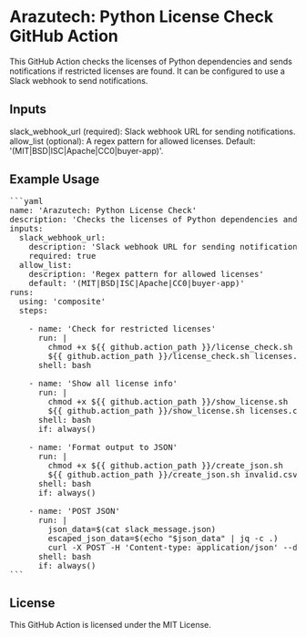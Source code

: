 # Arazutech: Python License Check GitHub Action

This GitHub Action checks the licenses of Python dependencies and sends notifications if restricted licenses are found. It can be configured to use a Slack webhook to send notifications.

## Inputs

slack_webhook_url (required): Slack webhook URL for sending notifications.
allow_list (optional): A regex pattern for allowed licenses. Default: '(MIT|BSD|ISC|Apache|CC0|buyer-app)'.

## Example Usage
<pre>
```yaml
name: 'Arazutech: Python License Check'
description: 'Checks the licenses of Python dependencies and sends notifications if restricted licenses are found'
inputs:
  slack_webhook_url:
    description: 'Slack webhook URL for sending notifications'
    required: true
  allow_list:
    description: 'Regex pattern for allowed licenses'
    default: '(MIT|BSD|ISC|Apache|CC0|buyer-app)'
runs:
  using: 'composite'
  steps:

    - name: 'Check for restricted licenses'
      run: |
        chmod +x ${{ github.action_path }}/license_check.sh
        ${{ github.action_path }}/license_check.sh licenses.csv "${{ inputs.allow_list }}"
      shell: bash

    - name: 'Show all license info'
      run: |
        chmod +x ${{ github.action_path }}/show_license.sh
        ${{ github.action_path }}/show_license.sh licenses.csv
      shell: bash
      if: always()

    - name: 'Format output to JSON'
      run: |
        chmod +x ${{ github.action_path }}/create_json.sh
        ${{ github.action_path }}/create_json.sh invalid.csv
      shell: bash
      if: always()

    - name: 'POST JSON'
      run: |
        json_data=$(cat slack_message.json)
        escaped_json_data=$(echo "$json_data" | jq -c .)
        curl -X POST -H 'Content-type: application/json' --data "$escaped_json_data" ${{ inputs.slack_webhook_url }}
      shell: bash
      if: always()
```
</pre>

## License

This GitHub Action is licensed under the MIT License.